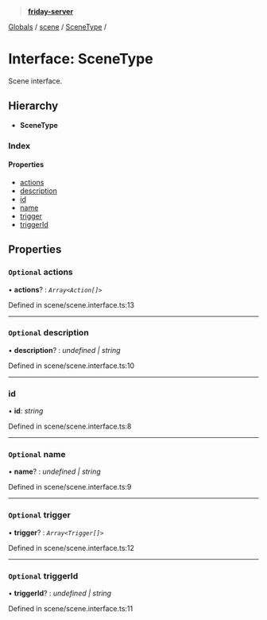 > **[friday-server](../README.md)**

[Globals](../globals.md) / [scene](../modules/scene.md) / [SceneType](scene.scenetype.md) /

# Interface: SceneType

Scene interface.

## Hierarchy

* **SceneType**

### Index

#### Properties

* [actions](scene.scenetype.md#optional-actions)
* [description](scene.scenetype.md#optional-description)
* [id](scene.scenetype.md#id)
* [name](scene.scenetype.md#optional-name)
* [trigger](scene.scenetype.md#optional-trigger)
* [triggerId](scene.scenetype.md#optional-triggerid)

## Properties

### `Optional` actions

• **actions**? : *`Array<Action[]>`*

Defined in scene/scene.interface.ts:13

___

### `Optional` description

• **description**? : *undefined | string*

Defined in scene/scene.interface.ts:10

___

###  id

• **id**: *string*

Defined in scene/scene.interface.ts:8

___

### `Optional` name

• **name**? : *undefined | string*

Defined in scene/scene.interface.ts:9

___

### `Optional` trigger

• **trigger**? : *`Array<Trigger[]>`*

Defined in scene/scene.interface.ts:12

___

### `Optional` triggerId

• **triggerId**? : *undefined | string*

Defined in scene/scene.interface.ts:11